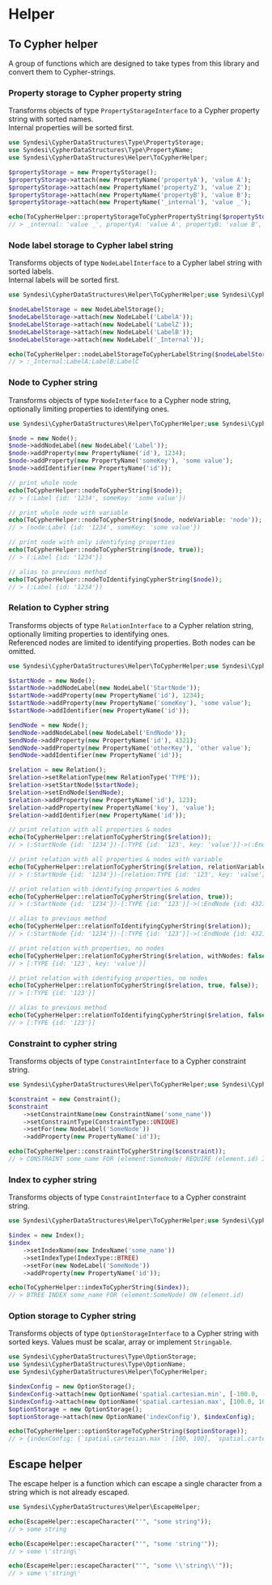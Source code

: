 # Helper

## To Cypher helper

A group of functions which are designed to take types from this library and convert them to Cypher-strings.

### Property storage to Cypher property string

Transforms objects of type `PropertyStorageInterface` to a Cypher property string with sorted names.  
Internal properties will be sorted first.

```php
use Syndesi\CypherDataStructures\Type\PropertyStorage;
use Syndesi\CypherDataStructures\Type\PropertyName;
use Syndesi\CypherDataStructures\Helper\ToCypherHelper;

$propertyStorage = new PropertyStorage();
$propertyStorage->attach(new PropertyName('propertyA'), 'value A');
$propertyStorage->attach(new PropertyName('propertyZ'), 'value Z');
$propertyStorage->attach(new PropertyName('propertyB'), 'value B');
$propertyStorage->attach(new PropertyName('_internal'), 'value _');

echo(ToCypherHelper::propertyStorageToCypherPropertyString($propertyStorage));
// > _internal: 'value _', propertyA: 'value A', propertyB: 'value B', propertyZ: 'value Z'
```

### Node label storage to Cypher label string

Transforms objects of type `NodeLabelInterface` to a Cypher label string with sorted labels.  
Internal labels will be sorted first.

```php
use Syndesi\CypherDataStructures\Helper\ToCypherHelper;use Syndesi\CypherDataStructures\Type\NodeLabel;use Syndesi\CypherDataStructures\Type\NodeLabelStorage;

$nodeLabelStorage = new NodeLabelStorage();
$nodeLabelStorage->attach(new NodeLabel('LabelA'));
$nodeLabelStorage->attach(new NodeLabel('LabelZ'));
$nodeLabelStorage->attach(new NodeLabel('LabelB'));
$nodeLabelStorage->attach(new NodeLabel('_Internal'));

echo(ToCypherHelper::nodeLabelStorageToCypherLabelString($nodeLabelStorage));
// > :_Internal:LabelA:LabelB:LabelC
```

### Node to Cypher string

Transforms objects of type `NodeInterface` to a Cypher node string, optionally limiting properties to identifying
ones.

```php
use Syndesi\CypherDataStructures\Helper\ToCypherHelper;use Syndesi\CypherDataStructures\Type\Node;use Syndesi\CypherDataStructures\Type\NodeLabel;use Syndesi\CypherDataStructures\Type\PropertyName;

$node = new Node();
$node->addNodeLabel(new NodeLabel('Label'));
$node->addProperty(new PropertyName('id'), 1234);
$node->addProperty(new PropertyName('someKey'), 'some value');
$node->addIdentifier(new PropertyName('id'));

// print whole node
echo(ToCypherHelper::nodeToCypherString($node));
// > (:Label {id: '1234', someKey: 'some value'})

// print whole node with variable
echo(ToCypherHelper::nodeToCypherString($node, nodeVariable: 'node'));
// > (node:Label {id: '1234', someKey: 'some value'})

// print node with only identifying properties
echo(ToCypherHelper::nodeToCypherString($node, true));
// > (:Label {id: '1234'})

// alias to previous method
echo(ToCypherHelper::nodeToIdentifyingCypherString($node));
// > (:Label {id: '1234'})
```

### Relation to Cypher string

Transforms objects of type `RelationInterface` to a Cypher relation string, optionally limiting properties to
identifying ones.  
Referenced nodes are limited to identifying properties. Both nodes can be omitted.

```php
use Syndesi\CypherDataStructures\Helper\ToCypherHelper;use Syndesi\CypherDataStructures\Type\Node;use Syndesi\CypherDataStructures\Type\NodeLabel;use Syndesi\CypherDataStructures\Type\PropertyName;use Syndesi\CypherDataStructures\Type\Relation;use Syndesi\CypherDataStructures\Type\RelationType;

$startNode = new Node();
$startNode->addNodeLabel(new NodeLabel('StartNode'));
$startNode->addProperty(new PropertyName('id'), 1234);
$startNode->addProperty(new PropertyName('someKey'), 'some value');
$startNode->addIdentifier(new PropertyName('id'));

$endNode = new Node();
$endNode->addNodeLabel(new NodeLabel('EndNode'));
$endNode->addProperty(new PropertyName('id'), 4321);
$endNode->addProperty(new PropertyName('otherKey'), 'other value');
$endNode->addIdentifier(new PropertyName('id'));

$relation = new Relation();
$relation->setRelationType(new RelationType('TYPE'));
$relation->setStartNode($startNode);
$relation->setEndNode($endNode);
$relation->addProperty(new PropertyName('id'), 123);
$relation->addProperty(new PropertyName('key'), 'value');
$relation->addIdentifier(new PropertyName('id'));

// print relation with all properties & nodes
echo(ToCypherHelper::relationToCypherString($relation));
// > (:StartNode {id: '1234'})-[:TYPE {id: '123', key: 'value'}]->(:EndNode {id: 4321})

// print relation with all properties & nodes with variable
echo(ToCypherHelper::relationToCypherString($relation, relationVariable: 'relation'));
// > (:StartNode {id: '1234'})-[relation:TYPE {id: '123', key: 'value'}]->(:EndNode {id: 4321})

// print relation with identifying properties & nodes
echo(ToCypherHelper::relationToCypherString($relation, true));
// > (:StartNode {id: '1234'})-[:TYPE {id: '123'}]->(:EndNode {id: 4321})

// alias to previous method
echo(ToCypherHelper::relationToIdentifyingCypherString($relation));
// > (:StartNode {id: '1234'})-[:TYPE {id: '123'}]->(:EndNode {id: 4321})

// print relation with properties, no nodes
echo(ToCypherHelper::relationToCypherString($relation, withNodes: false));
// > [:TYPE {id: '123', key: 'value'}]

// print relation with identifying properties, no nodes
echo(ToCypherHelper::relationToCypherString($relation, true, false));
// > [:TYPE {id: '123'}]

// alias to previous method
echo(ToCypherHelper::relationToIdentifyingCypherString($relation, false));
// > [:TYPE {id: '123'}]
```

### Constraint to cypher string

Transforms objects of type `ConstraintInterface` to a Cypher constraint string.

```php
use Syndesi\CypherDataStructures\Helper\ToCypherHelper;use Syndesi\CypherDataStructures\Type\Constraint;use Syndesi\CypherDataStructures\Type\ConstraintName;use Syndesi\CypherDataStructures\Type\ConstraintType;use Syndesi\CypherDataStructures\Type\NodeLabel;use Syndesi\CypherDataStructures\Type\PropertyName;

$constraint = new Constraint();
$constraint
    ->setConstraintName(new ConstraintName('some_name'))
    ->setConstraintType(ConstraintType::UNIQUE)
    ->setFor(new NodeLabel('SomeNode'))
    ->addProperty(new PropertyName('id'));

echo(ToCypherHelper::constraintToCypherString($constraint));
// > CONSTRAINT some_name FOR (element:SomeNode) REQUIRE (element.id) IS UNIQUE
```

### Index to cypher string

Transforms objects of type `ConstraintInterface` to a Cypher constraint string.

```php
use Syndesi\CypherDataStructures\Helper\ToCypherHelper;use Syndesi\CypherDataStructures\Type\Index;use Syndesi\CypherDataStructures\Type\IndexName;use Syndesi\CypherDataStructures\Type\IndexType;use Syndesi\CypherDataStructures\Type\NodeLabel;use Syndesi\CypherDataStructures\Type\PropertyName;

$index = new Index();
$index
    ->setIndexName(new IndexName('some_name'))
    ->setIndexType(IndexType::BTREE)
    ->setFor(new NodeLabel('SomeNode'))
    ->addProperty(new PropertyName('id'));

echo(ToCypherHelper::indexToCypherString($index));
// > BTREE INDEX some_name FOR (element:SomeNode) ON (element.id)
```

### Option storage to Cypher string

Transforms objects of type `OptionStorageInterface` to a Cypher string with sorted keys. Values must be scalar, array or
implement `Stringable`.

```php
use Syndesi\CypherDataStructures\Type\OptionStorage;
use Syndesi\CypherDataStructures\Type\OptionName;
use Syndesi\CypherDataStructures\Helper\ToCypherHelper;

$indexConfig = new OptionStorage();
$indexConfig->attach(new OptionName('spatial.cartesian.min', [-100.0, -100.0]));
$indexConfig->attach(new OptionName('spatial.cartesian.max', [100.0, 100.0]));
$optionStorage = new OptionStorage();
$optionStorage->attach(new OptionName('indexConfig'), $indexConfig);

echo(ToCypherHelper::optionStorageToCypherString($optionStorage));
// > {indexConfig: {`spatial.cartesian.max`: [100, 100], `spatial.cartesian.min`: [-100, -100]}}
```

## Escape helper

The escape helper is a function which can escape a single character from a string which is not already escaped.

```php
use Syndesi\CypherDataStructures\Helper\EscapeHelper;

echo(EscapeHelper::escapeCharacter("'", "some string"));
// > some string

echo(EscapeHelper::escapeCharacter("'", "some 'string'"));
// > some \'string\'

echo(EscapeHelper::escapeCharacter("'", "some \\'string\\'"));
// > some \'string\'
```
